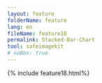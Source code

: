 ```yaml
---
layout: feature
folderName: feature
lang: en
fileName: feature18
permalink: Stacked-Bar-Chart
tool: safeimagekit
# noBox: true
---
```

{% include feature18.html%}